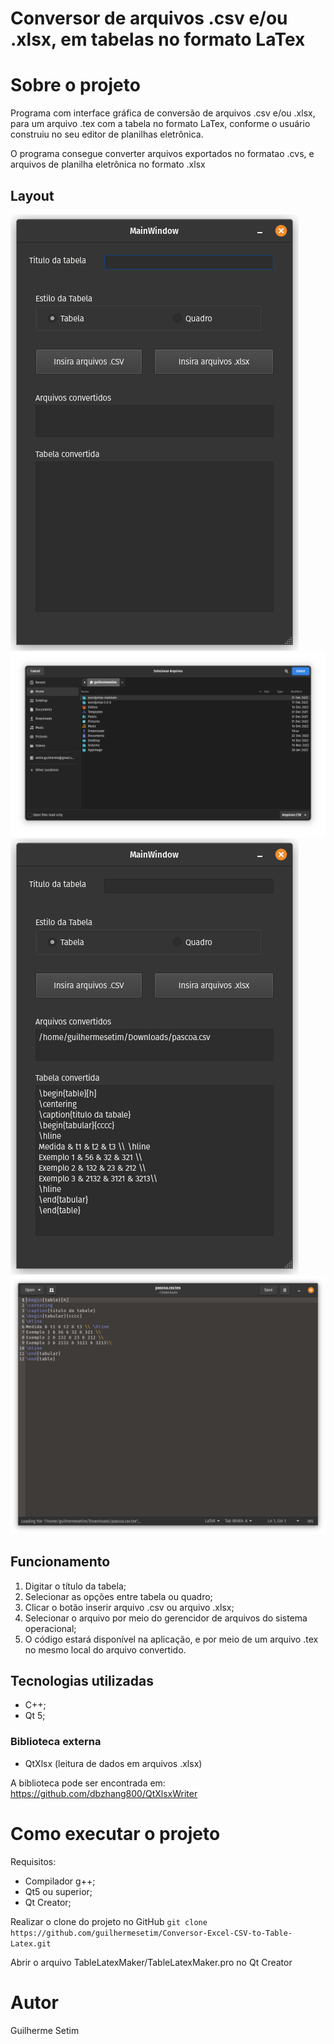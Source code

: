 # Conversor de arquivos .csv e/ou .xlsx, em tabelas no formato LaTex

# Sobre o projeto

Programa com interface gráfica de conversão de arquivos .csv e/ou .xlsx, para um arquivo .tex com a tabela no formato LaTex, conforme o usuário construiu no seu editor de planilhas eletrônica.

O programa consegue converter arquivos exportados no formatao .cvs, e arquivos de planilha eletrônica no formato .xlsx

## Layout
![abertura do programa](assets/imagem1.png) ![selecionar arquivo](assets/imagem2.png) ![converção](assets/imagem3.png) ![arquivo](assets/imagem4.png) 

## Funcionamento
1. Digitar o título da tabela;
2. Selecionar as opções entre tabela ou quadro;
3. Clicar o botão inserir arquivo .csv ou arquivo .xlsx;
4. Selecionar o arquivo por meio do gerencidor de arquivos do sistema operacional;
5. O código estará disponível na aplicação, e por meio de um arquivo .tex no mesmo local do arquivo convertido. 


## Tecnologias utilizadas
- C++;
- Qt 5;

### Biblioteca externa
- QtXlsx (leitura de dados em arquivos .xlsx)

A biblioteca pode ser encontrada em: https://github.com/dbzhang800/QtXlsxWriter

# Como executar o projeto
Requisitos:
- Compilador g++;
- Qt5 ou superior;
- Qt Creator;

Realizar o clone do projeto no GitHub
`git clone https://github.com/guilhermesetim/Conversor-Excel-CSV-to-Table-Latex.git`

Abrir o arquivo TableLatexMaker/TableLatexMaker.pro no Qt Creator

# Autor

Guilherme Setim
